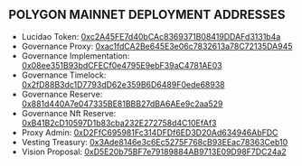   ## POLYGON MAINNET DEPLOYMENT ADDRESSES
  
  - Lucidao Token: [0xc2A45FE7d40bCAc8369371B08419DDAFd3131b4a](https://polygonscan.com/address/0xc2A45FE7d40bCAc8369371B08419DDAFd3131b4a)
  - Governance Proxy: [0xac1fdCA2Be645E3e06c7832613a78C72135DA945](https://polygonscan.com/address/0xac1fdCA2Be645E3e06c7832613a78C72135DA945)
  - Governance Implementation: [0x08ee351B93bdCFECf0e4795E9ebF39aC4781AE03](https://polygonscan.com/address/0x08ee351B93bdCFECf0e4795E9ebF39aC4781AE03)
  - Governance Timelock: [0x2fD88B3dc1D7793dD62e359B6D6489F0ede68938](https://polygonscan.com/address/0x2fD88B3dc1D7793dD62e359B6D6489F0ede68938)
  - Governance Reserve: [0x881d440A7e047335BE81BBB27dBA6AEe9c2aa529](https://polygonscan.com/address/0x881d440A7e047335BE81BBB27dBA6AEe9c2aa529)
  - Governance Nft Reserve: [0xB41B2cD10597D1b83cba232E272758d4C10EfAf3](https://polygonscan.com/address/0xB41B2cD10597D1b83cba232E272758d4C10EfAf3)
  - Proxy Admin: [0xD2FfC695981Fc314DFDf6ED3D20Ad634946AbFDC](https://polygonscan.com/address/0xD2FfC695981Fc314DFDf6ED3D20Ad634946AbFDC)
  - Vesting Treasury: [0x3Ade8146e3c6Ec5275F768cB93EEac78363Ceb10](https://polygonscan.com/address/0x3Ade8146e3c6Ec5275F768cB93EEac78363Ceb10)
  - Vision Proposal: [0xD5E20b75BF7e79189884AB9713E09D98F7DC24a2](https://polygonscan.com/address/0xD5E20b75BF7e79189884AB9713E09D98F7DC24a2)
